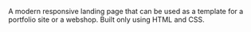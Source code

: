A modern responsive landing page that can be used as a template for a portfolio site or a webshop. Built only using HTML and CSS.
